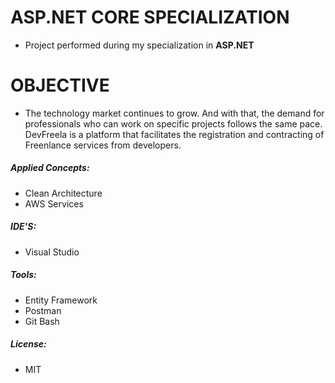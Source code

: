 
# ASP.NET CORE SPECIALIZATION

- Project performed during my specialization in **ASP.NET**

# OBJECTIVE

- The technology market continues to grow. And with that, the demand for professionals who can work on specific projects follows the same pace. DevFreela is a platform that facilitates the registration and contracting of Freenlance services from developers.

##### Applied Concepts: 

- Clean Architecture
- AWS Services

##### IDE'S: 

- Visual Studio

##### Tools: 

- Entity Framework
- Postman
- Git Bash

##### License: 

- MIT
